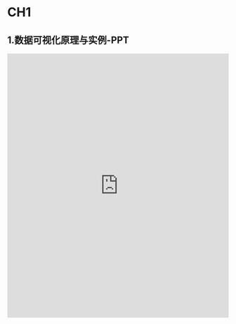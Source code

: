 # CH1

## 1.数据可视化原理与实例-PPT

<iframe src="http://cuc.yingshinet.com/MOOC/htm/mooc11.htm" scrolling="yes" frameborder="0" width="100%" height="600px"></iframe>